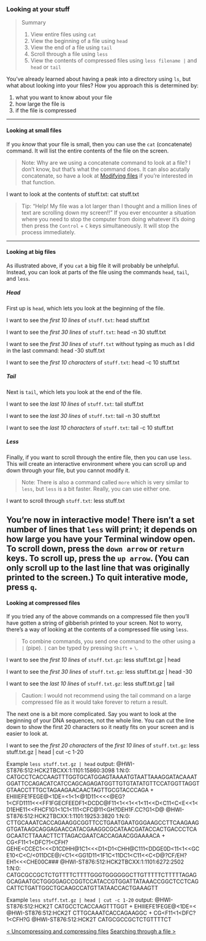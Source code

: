 ### Looking at your stuff

> Summary
> 1. View entire files using `cat`
> 2. View the beginning of a file using `head`
> 3. View the end of a file using `tail`
> 4. Scroll through a file using `less`
> 5. View the contents of compressed files using `less filename |` and `head` or `tail`

You’ve already learned about having a peak into a directory using `ls`, but what about looking into your files? How you approach this is determined by: 
1. what you want to know about your file
2. how large the file is
3. if the file is compressed
---- 
#### Looking at small files
If you *know* that your file is small, then you can use the `cat` (concatenate) command. It will list the entire contents of the file on the screen.

> Note: Why are we using a concatenate command to look at a file? I don’t know, but that’s what the command does. It can also acutally concatenate, so have a look at [Modifying files](modifying.html) if you’re interested in that function.

I want to look at the contents of stuff.txt:
	cat stuff.txt

> Tip: “Help! My file was a lot larger than I thought and a million lines of text are scrolling down my screen!!” If you ever encounter a situation where you need to stop the computer from doing whatever it’s doing then press the `Control` + `C` keys simultaneously. It will stop the process immediately.
---- 
#### Looking at big files
As illustrated above, if you `cat` a big file it will probably be unhelpful. Instead, you can look at parts of the file using the commands `head`, `tail`, and `less`.

##### Head
First up is `head`, which lets you look at the beginning of the file.

I want to see the *first 10 lines* of `stuff.txt`:
	head stuff.txt

I want to see the *first 30 lines* of `stuff.txt`:
	head -n 30 stuff.txt

I want to see the *first 30 lines* of `stuff.txt` without typing as much as I did in the last command:
	head -30 stuff.txt

I want to see the *first 10 characters* of `stuff.txt`:
	head -c 10 stuff.txt

##### Tail

Next is `tail`, which lets you look at the end of the file.

I want to see the *last 10 lines* of `stuff.txt`:
	tail stuff.txt

I want to see the *last 30 lines* of `stuff.txt`:
	tail -n 30 stuff.txt

I want to see the *last 10 characters* of `stuff.txt`:
	tail -c 10 stuff.txt

##### Less
Finally, if you want to scroll through the entire file, then you can use `less`. This will create an interactive environment where you can scroll up and down through your file, but you cannot modify it. 

> Note: There is also a command called `more` which is very similar to `less`, but `less` is a bit faster. Really, you can use either one.

I want to scroll through `stuff.txt`:
	less stuff.txt

You’re now in interactive mode! There isn’t a set number of lines that `less` will print; it depends on how large you have your Terminal window open. To scroll down, press the `down arrow` or `return` keys. To scroll up, press the `up arrow`. (You can only scroll up to the last line that was originally printed to the screen.) To quit interative mode, press `q`.
---- 
#### Looking at compressed files
If you tried any of the above commands on a compressed file then you’ll have gotten a string of gibberish printed to your screen. Not to worry, there’s a way of looking at the contents of a compressed file using `less`.

> To combine commands, you send one command to the other using a `|` (pipe). `|` can be typed by pressing `Shift` + `\`.

I want to see the *first 10 lines* of `stuff.txt.gz`:
	less stuff.txt.gz | head

I want to see the *first 30 lines* of `stuff.txt.gz`:
	less stuff.txt.gz | head -30

I want to see the *last 10 lines* of `stuff.txt.gz`:
	less stuff.txt.gz | tail

> Caution: I would not recommend using the tail command on a large compressed file as it would take forever to return a result.

The next one is a bit more complicated. Say you want to look at the beginning of your DNA sequences, not the whole line. You can cut the line down to show the first 20 characters so it neatly fits on your screen and is easier to look at.

I want to see the *first 20 characters* of the *first 10 lines* of `stuff.txt.gz`:
	less stuff.txt.gz | head | cut -c 1-20

Example `less stuff.txt.gz | head` output:
	@HWI-ST876:512:HCK2TBCXX:1:1101:15860:3098 1:N:0:
	CATGCCTCACCAAGTTTGGTGCATGGAGTAAAATGTAATTAAAGGATACAAATGGATTCCAGACATCATCCAGCAGAGATGGTTGTGTATATGTTCCATGGTTAGGTGTAACCTTTGCTAGAAGAACAACTAGTTGCGTACCCAGA
	+
	EHIIIEFE1FEGE@<1DE=<1<1<@1D11<<<<@EG?1<CFD1111<<<FF1FGECFEEDF1<DCDC@F11<1<<1<<1<11<<D<C11<C<E<<1<D1EHE11<<FHCF1G1<1C1<111<CFC@11<GH?DEH1F.CC?G1<D@
	@HWI-ST876:512:HCK2TBCXX:1:1101:19253:3820 1:N:0:
	CTTGCAAATCACCAGAAGGCGGTTCCTGAATGAATGGGAAGCCTTCAAGAAGGTGATAAGCAGGAGAACCATACGAAGGCGCATAACGATACCACTGACCCTCAGCAATCTTAAACTTCTTAGACGAATCACCAGAACGGAAAACA
	+
	CG<F11<1<DFC?1<CFH?GEHE<CCEC1<<<D1CDHH@1C1<<<D1<D1<CHH@C111<DDGE0D<11<1<<GCE10<C<C/<011DCE@/<C1<<GG1D11<1F1C<11DC1<C11<<C<D@?CF/EH?EH1<<<CHE00C###
	@HWI-ST876:512:HCK2TBCXX:1:1101:6272:2502 1:N:0:
	CATGCGCCGCTCTGTTTTCTTTTGGGTGGGGGGCTTGTTTTTCTTTTTAGAGGCAGAATGCTGGGGAGCCGGTCCATACCGTGGATTATAAACCGGCTCCTCAGCATTCTGATTGGCTGCAAGCCATGTTATAACCACTGAAAGTT

Example `less stuff.txt.gz | head | cut -c 1-20` output:
	@HWI-ST876:512:HCK2T
	CATGCCTCACCAAGTTTGGT
	+
	EHIIIEFE1FEGE@<1DE=<
	@HWI-ST876:512:HCK2T
	CTTGCAAATCACCAGAAGGC
	+
	CG<F11<1<DFC?1<CFH?G
	@HWI-ST876:512:HCK2T
	CATGCGCCGCTCTGTTTTCT


[\< Uncompressing and compressing files](uncompressing.html)   [Searching through a file \>](searching.html)
